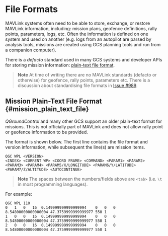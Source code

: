 # File Formats

MAVLink systems often need to be able to store, exchange, or restore MAVLink information, including: mission plans, geofence definitions, rally points, parameters, logs, etc. Often the information is defined on one system and used on another (e.g. logs from an autopilot are parsed by analysis tools, missions are created using GCS planning tools and run from a companion computer).

There is a *defacto* standard used in many GCS systems and developer APIs for storing mission information: [plain-text file format](#mission_plain_text_file).

> **Note** At time of writing there are no MAVLink standards (defacto or otherwise) for geofence, rally points, parameters etc. There is a discussion about standardising file formats in [Issue #989](https://github.com/mavlink/mavlink/issues/989).

## Mission Plain-Text File Format {#mission_plain_text_file}

*QGroundControl* and many other GCS support an older plain-text format for missions. This is not officially part of MAVLink and does not allow rally point or geofence information to be provided.

The format is shown below. The first line contains the file format and version information, while subsequent the line(s) are mission items.

    QGC WPL <VERSION>
    <INDEX> <CURRENT WP> <COORD FRAME> <COMMAND> <PARAM1> <PARAM2> <PARAM3> <PARAM4> <PARAM5/X/LONGITUDE> <PARAM6/Y/LATITUDE> <PARAM7/Z/ALTITUDE> <AUTOCONTINUE>
    

> **Note** The spaces between the numbers/fields above are `<tab>` (i.e. `\t` in most programming languages).

For example:

    QGC WPL 110
    0   1   0   16  0.149999999999999994    0   0   0   8.54800000000000004 47.3759999999999977 550 1
    1   0   0   16  0.149999999999999994    0   0   0   8.54800000000000004 47.3759999999999977 550 1
    2   0   0   16  0.149999999999999994    0   0   0   8.54800000000000004 47.3759999999999977 550 1